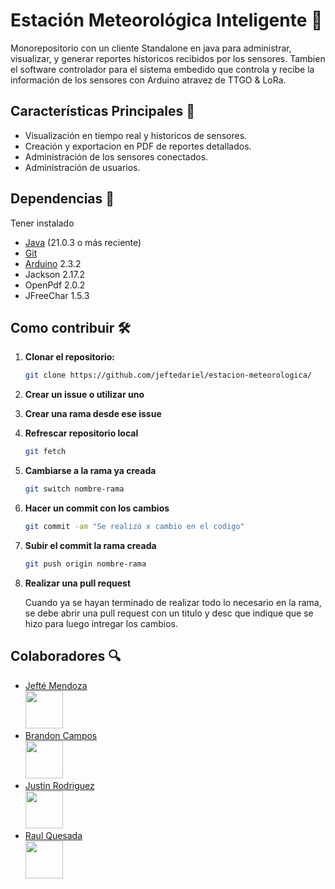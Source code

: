 # Estación Meteorológica Inteligente 📡

Monorepositorio con un cliente Standalone en java para administrar, visualizar, y generar reportes historicos recibidos por los sensores. Tambien el software controlador para el sistema embedido que controla y recibe la información de los sensores con Arduino atravez de TTGO & LoRa.

## Características Principales 📍
  - Visualización en tiempo real y historicos de sensores.
  - Creación y exportacion en PDF de reportes detallados.
  - Administración de los sensores conectados.
  - Administración de usuarios.
## Dependencias 🔑
Tener instalado
- [Java](https://adoptium.net/) (21.0.3 o más reciente)
- [Git](https://git-scm.com/)
- [Arduino](https://www.arduino.cc/en/software) 2.3.2
- Jackson 2.17.2
- OpenPdf 2.0.2
- JFreeChar 1.5.3
## Como contribuir 🛠️

1. **Clonar el repositorio:**
   ```bash
   git clone https://github.com/jeftedariel/estacion-meteorologica/
   ```
2. **Crear un issue o utilizar uno**

3. **Crear una rama desde ese issue**
   
4. **Refrescar repositorio local**
   ```bash
   git fetch
   ```
5. **Cambiarse a la rama ya creada**
   ```bash
   git switch nombre-rama
   ```
6. **Hacer un commit con los cambios**
   ```bash
   git commit -am "Se realizó x cambio en el codigo"
   ```
7. **Subir el commit la rama creada**
   ```bash
   git push origin nombre-rama
   ```

8. **Realizar una pull request**
   
   Cuando ya se hayan terminado de realizar todo lo necesario en la rama, se debe abrir una pull request con un titulo y desc que indique que se hizo para luego intregar los cambios.
   
## Colaboradores 🔍️


- [Jefté Mendoza <br> <img src="https://github.com/jeftedariel.png" width="60px;"/>](https://github.com/jeftedariel)
- [Brandon Campos <br> <img src="https://github.com/BrandonCampos.png" width="60px;"/>](https://github.com/BrandonCampos)
- [Justin Rodriguez <br> <img src="https://github.com/NaxsitoTf.png" width="60px;"/>](https://github.com/NaxsitoTf)
- [Raul Quesada <br> <img src="https://github.com/Raul-QM.png" width="60px;"/>](https://github.com/Raul-QM)
